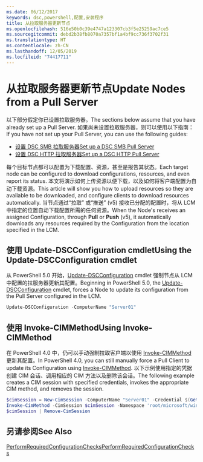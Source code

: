```yaml
---
ms.date: 06/12/2017
keywords: dsc,powershell,配置,安装程序
title: 从拉取服务器更新节点
ms.openlocfilehash: 516e50b0c39e4747a123307cb3f5e25259ac7ce5
ms.sourcegitcommit: debd2b38fb8070a7357bf1a4bf9cc736f3702f31
ms.translationtype: HT
ms.contentlocale: zh-CN
ms.lasthandoff: 12/05/2019
ms.locfileid: "74417711"
---
```

# <a name="update-nodes-from-a-pull-server"></a><span data-ttu-id="4a7bc-103">从拉取服务器更新节点</span><span class="sxs-lookup"><span data-stu-id="4a7bc-103">Update Nodes from a Pull Server</span></span>

<span data-ttu-id="4a7bc-104">以下部分假定你已设置拉取服务器。</span><span class="sxs-lookup"><span data-stu-id="4a7bc-104">The sections below assume that you have already set up a Pull Server.</span></span> <span data-ttu-id="4a7bc-105">如果尚未设置拉取服务器，则可以使用以下指南：</span><span class="sxs-lookup"><span data-stu-id="4a7bc-105">If you have not set up your Pull Server, you can use the following guides:</span></span>

- [<span data-ttu-id="4a7bc-106">设置 DSC SMB 拉取服务器</span><span class="sxs-lookup"><span data-stu-id="4a7bc-106">Set up a DSC SMB Pull Server</span></span>](pullServerSmb.md)
- [<span data-ttu-id="4a7bc-107">设置 DSC HTTP 拉取服务器</span><span class="sxs-lookup"><span data-stu-id="4a7bc-107">Set up a DSC HTTP Pull Server</span></span>](pullServer.md)

<span data-ttu-id="4a7bc-108">每个目标节点都可以配置为下载配置、资源，甚至是报告其状态。</span><span class="sxs-lookup"><span data-stu-id="4a7bc-108">Each target node can be configured to download configurations, resources, and even report its status.</span></span> <span data-ttu-id="4a7bc-109">本文将演示如何上传资源以便下载，以及如何将客户端配置为自动下载资源。</span><span class="sxs-lookup"><span data-stu-id="4a7bc-109">This article will show you how to upload resources so they are available to be downloaded, and configure clients to download resources automatically.</span></span> <span data-ttu-id="4a7bc-110">当节点通过“拉取”  或“推送”  (v5) 接收已分配的配置时，将从 LCM 中指定的位置自动下载配置所需的任何资源。</span><span class="sxs-lookup"><span data-stu-id="4a7bc-110">When the Node's receives an assigned Configuration, through **Pull** or **Push** (v5), it automatically downloads any resources required by the Configuration from the location specified in the LCM.</span></span>

## <a name="using-the-update-dscconfiguration-cmdlet"></a><span data-ttu-id="4a7bc-111">使用 Update-DSCConfiguration cmdlet</span><span class="sxs-lookup"><span data-stu-id="4a7bc-111">Using the Update-DSCConfiguration cmdlet</span></span>

<span data-ttu-id="4a7bc-112">从 PowerShell 5.0 开始，[Update-DSCConfiguration](/powershell/module/psdesiredstateconfiguration/update-dscconfiguration) cmdlet 强制节点从 LCM 中配置的拉服务器更新其配置。</span><span class="sxs-lookup"><span data-stu-id="4a7bc-112">Beginning in PowerShell 5.0, the [Update-DSCConfiguration](/powershell/module/psdesiredstateconfiguration/update-dscconfiguration) cmdlet, forces a Node to update its configuration from the Pull Server configured in the LCM.</span></span>

```powershell
Update-DSCConfiguration -ComputerName "Server01"
```

## <a name="using-invoke-cimmethod"></a><span data-ttu-id="4a7bc-113">使用 Invoke-CIMMethod</span><span class="sxs-lookup"><span data-stu-id="4a7bc-113">Using Invoke-CIMMethod</span></span>

<span data-ttu-id="4a7bc-114">在 PowerShell 4.0 中，仍可以手动强制拉取客户端以使用 [Invoke-CIMMethod](/powershell/module/cimcmdlets/invoke-cimmethod) 更新其配置。</span><span class="sxs-lookup"><span data-stu-id="4a7bc-114">In PowerShell 4.0, you can still manually force a Pull Client to update its Configuration using [Invoke-CIMMethod](/powershell/module/cimcmdlets/invoke-cimmethod).</span></span> <span data-ttu-id="4a7bc-115">以下示例使用指定的凭据创建 CIM 会话、调用相应的 CIM 方法以及删除该会话。</span><span class="sxs-lookup"><span data-stu-id="4a7bc-115">The following example creates a CIM session with specified credentials, invokes the appropriate CIM method, and removes the session.</span></span>

```powershell
$cimSession = New-CimSession -ComputerName "Server01" -Credential $(Get-Credential)
Invoke-CimMethod -CimSession $cimSession -Namespace 'root/microsoft/windows/desiredstateconfiguration' -Class 'MSFT_DscLocalConfigurationManager' -MethodName 'PerformRequiredConfigurationChecks' -Arguments @{ 'Flags' = [uint32]1 } -Verbose
$cimSession | Remove-CimSession
```

## <a name="see-also"></a><span data-ttu-id="4a7bc-116">另请参阅</span><span class="sxs-lookup"><span data-stu-id="4a7bc-116">See Also</span></span>

[<span data-ttu-id="4a7bc-117">PerformRequiredConfigurationChecks</span><span class="sxs-lookup"><span data-stu-id="4a7bc-117">PerformRequiredConfigurationChecks</span></span>](/powershell/scripting/dsc/msft-dsclocalconfigurationmanager-performrequiredconfigurationchecks)

